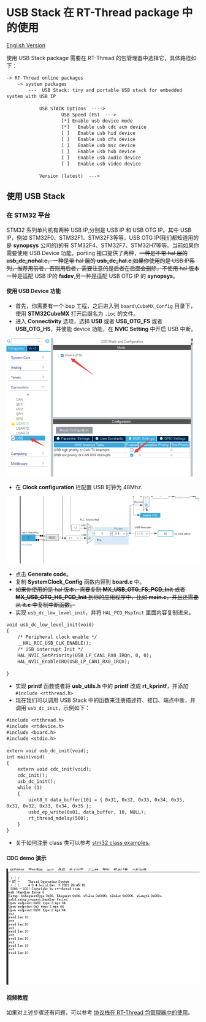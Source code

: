 # USB Stack 在 RT-Thread package 中的使用

[English Version](rt-thread.md)

使用 USB Stack package 需要在 RT-Thread 的包管理器中选择它，具体路径如下：

```
-> RT-Thread online packages
    -> system packages
        ---  USB Stack: tiny and portable USB stack for embedded system with USB IP

            USB STACK Options  ---->
                    USB Speed (FS)  --->
                    [*] Enable usb device mode
                    [*]   Enable usb cdc acm device
                    [ ]   Enable usb hid device
                    [ ]   Enable usb dfu device
                    [ ]   Enable usb msc device
                    [ ]   Enable usb hub device
                    [ ]   Enable usb audio device
                    [ ]   Enable usb video device

            Version (latest)  --->
```

## 使用 USB Stack

### 在 STM32 平台

STM32 系列单片机有两种 USB IP,分别是 USB IP 和 USB OTG IP。其中 USB IP，例如 STM32F0、STM32F1、STM32F3等等，USB OTG IP(我们都知道用的是 **synopsys** 公司的)的有 STM32F4、STM32F7、STM32H7等等。当前如果你需要使用 USB Device 功能，porting 接口提供了两种，~~一种是不带 hal 层的 **usb_dc_nohal.c**，一种是带 hal 层的 **usb_dc_hal.c**,如果你使用的是 USB IP系列，推荐用前者，否则用后者，需要注意的是后者在后面会删除，不使用 hal 版本~~ 一种是适配 USB IP的 **fsdev**,另一种是适配 USB OTG IP 的 **synopsys**。

#### 使用 USB Device 功能

- 首先，你需要有一个 bsp 工程，之后进入到 `board\CubeMX_Config` 目录下，使用 **STM32CubeMX** 打开后缀名为 `.ioc` 的文件。
- 进入 **Connectivity** 选项，选择 **USB** 或者 **USB_OTG_FS** 或者 **USB_OTG_HS**，并使能 device 功能，在 **NVIC Setting** 中开启 USB 中断。

![STM32CubeMX USB setting](img/stm32cubemx.png)

- 在 **Clock configuration** 栏配置 USB 时钟为 48Mhz.

![STM32CubeMX USB clock](img/stm32cubemx_clk.png)

- 点击 **Generate code**。
- 复制 **SystemClock_Config** 函数内容到 **board.c** 中。
- ~~如果你使用的是 hal 版本，需要复制 **MX_USB_OTG_FS_PCD_Init** 或者 **MX_USB_OTG_HS_PCD_Init** 到你的应用程序中，比如 **main.c**，并且还需要从 **it.c** 中复制中断函数。~~
- 实现 ``usb_dc_low_level_init``，并将 ``HAL_PCD_MspInit`` 里面内容复制进来。

```
void usb_dc_low_level_init(void)
{
    /* Peripheral clock enable */
    __HAL_RCC_USB_CLK_ENABLE();
    /* USB interrupt Init */
    HAL_NVIC_SetPriority(USB_LP_CAN1_RX0_IRQn, 0, 0);
    HAL_NVIC_EnableIRQ(USB_LP_CAN1_RX0_IRQn);

}
```

- 实现 **printf** 函数或者将 **usb_utils.h** 中的 **printf** 改成 **rt_kprintf**，并添加 `#include <rtthread.h>`
- 现在我们可以调用 USB Stack 中的函数来注册描述符、接口、端点中断，并调用 `usb_dc_init`，示例如下：

```
#include <rtthread.h>
#include <rtdevice.h>
#include <board.h>
#include <stdio.h>

extern void usb_dc_init(void);
int main(void)
{
    extern void cdc_init(void);
    cdc_init();
    usb_dc_init();
    while (1)
    {
        uint8_t data_buffer[10] = { 0x31, 0x32, 0x33, 0x34, 0x35, 0x31, 0x32, 0x33, 0x34, 0x35 };
        usbd_ep_write(0x81, data_buffer, 10, NULL);
        rt_thread_mdelay(500);
    }
}

```

- 关于如何注册 class 类可以参考 [stm32 class examples](https://github.com/sakumisu/usb_stack/tree/master/demo/stm32/stm32f103c8t6/example)。

#### CDC demo 演示

![CDC Demo](img/rtt_cdc_demo.png)

#### 视频教程

如果对上述步骤还有问题，可以参考 [协议栈在 RT-Thread 包管理器中的使用](https://www.bilibili.com/video/BV1Ef4y1t73d?p=26)。